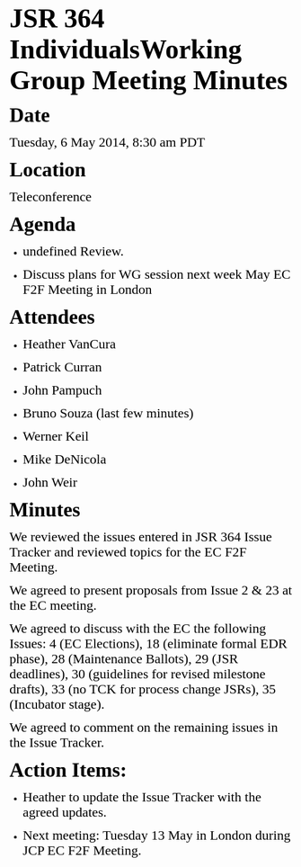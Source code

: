 <font color="#000000"><font face="Times-Roman, serif"><font size="7">**JSR 364 IndividualsWorking Group Meeting Minutes**</font></font></font>

<font color="#000000"><font face="Times-Roman, serif"><font size="6" style="font-size: 27pt">**Date**</font></font></font>

<font color="#000000"><font face="Times-Roman, serif"><font size="5">Tuesday, 6 May 2014, 8:30 am PDT</font></font></font>

<font color="#000000"><font face="Times-Roman, serif"><font size="6" style="font-size: 27pt">**Location**</font></font></font>

<font color="#000000"><font face="Times-Roman, serif"><font size="5">Teleconference</font></font></font>

<font color="#000000"><font face="Times-Roman, serif"><font size="6" style="font-size: 27pt">**Agenda**</font></font></font>

*   <font color="#000000"><font face="Times-Roman, serif"><font size="5"><span style="font-weight: normal">undefined Review.</span></font></font></font>

*   <font color="#000000"><font face="Times-Roman, serif"><font size="5"><span style="font-weight: normal">Discuss plans for WG session next week May EC F2F Meeting in London</span></font></font></font>

<font color="#000000"><font face="Times-Roman, serif"><font size="6" style="font-size: 27pt">**Attendees**</font></font></font>

*   <font color="#000000"><font face="Times-Roman, serif"><font size="5">Heather VanCura</font></font></font>

*   <font color="#000000"><font face="Times-Roman, serif"><font size="5">Patrick Curran</font></font></font>

*   <font color="#000000"><font face="Times-Roman, serif"><font size="5">John Pampuch</font></font></font>

*   <font color="#000000"><font face="Times-Roman, serif"><font size="5">Bruno Souza (last few minutes)</font></font></font>

*   <font color="#000000"><font face="Times-Roman, serif"><font size="5">Werner Keil</font></font></font>

*   <font color="#000000"><font face="Times-Roman, serif"><font size="5">Mike DeNicola</font></font></font>

*   <font color="#000000"><font face="Times-Roman, serif"><font size="5">John Weir</font></font></font>

<font color="#000000"><font face="Times-Roman, serif"><font size="6" style="font-size: 27pt">**Minutes**</font></font></font>

<font color="#000000"><font face="TimesNewRomanPSMT, serif"><font size="5"><span style="font-weight: normal">We reviewed the issues entered in JSR 364 Issue Tracker and reviewed topics for the EC F2F Meeting.</span></font></font></font>

<font color="#000000"><font face="TimesNewRomanPSMT, serif"><font size="5">We agreed to present proposals from Issue 2 & 23 at the EC meeting.</font></font></font>

<font color="#000000"><font face="TimesNewRomanPSMT, serif"><font size="5">We agreed to discuss with the EC the following Issues: 4 (EC Elections), 18 (eliminate formal EDR phase), 28 (Maintenance Ballots), 29 (JSR deadlines), 30 (guidelines for revised milestone drafts), 33 (no TCK for process change JSRs), 35 (Incubator stage).</font></font></font>

<font size="5"><font color="#000000"><font face="TimesNewRomanPSMT, serif">We agreed to comment on the remaining issues in the Issue Tracker.</font></font></font>

<font color="#000000"><font face="Times-Roman, serif"><font size="6" style="font-size: 27pt">**Action Items:**</font></font></font>

*   <font color="#000000"><font face="Times-Roman, serif"><font size="5"><span style="font-weight: normal">Heather to update the Issue Tracker with the agreed updates.</span></font></font></font>

*   <font color="#000000"><font size="5"><font face="Times-Roman, serif"><span style="font-weight: normal">Next meeting: Tuesday 13 May in London during JCP EC F2F Meeting. </span></font></font></font>